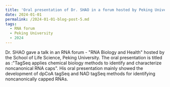 ```yaml
---
title: 'Oral presentation of Dr. SHAO in a forum hosted by Peking University'
date: 2024-01-01
permalink: /2024-01-01-blog-post-5.md
tags:
  - RNA forum
  - Peking University
  - 2024
---
```


Dr. SHAO gave a talk in an RNA forum - "RNA Biology and Health" hosted by the School of Life Science, Peking University.
The oral presentation is titled as :"TagSeq applies chemical biology methods to identify and characterize noncanonical RNA caps".
His oral presentation mainly showed the development of dpCoA tagSeq and NAD tagSeq methods for identifying noncanonically capped RNAs.
